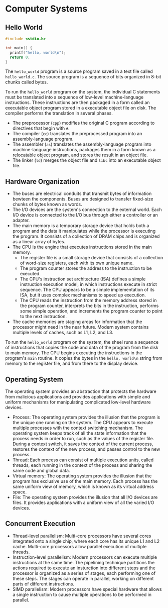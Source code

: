 # Computer Systems

## Hello World

```c
#include <stdio.h>

int main() {
  printf("hello, world\n");
  return 0;
}
```

The `hello_world` program is a source program saved in a text file called `hello_world.c`. The source program is a sequence of bits organized in 8-bit chunks called bytes.

To run the `hello_world` program on the system, the individual C statements must be translated into a sequence of low-level machine-language instructions. These instructions are then packaged in a form called an executable object program stored in a executable object file on disk. The compiler performs the translation in several phases.

- The preprocessor (`cpp`) modifies the original C program according to directives that begin with `#`.
- The compiler (`cc`) translates the preprocessed program into an assembly-language program.
- The assembler (`as`) translates the assembly-language program into machine-language instructions, packages them in a form known as a relocatable object program, and stores the result in an object file.
- The linker (`ld`) merges the object file and `libc` into an executable object file.

## Hardware Organization

- The buses are electrical conduits that transmit bytes of information bewteen the components. Buses are designed to transfer fixed-size chunks of bytes known as words.
- The I/O devices are the system's connection to the external world. Each I/O device is connected to the I/O bus through either a controller or an adapter.
- The main memory is a temporary storage device that holds both a program and the data it manipulates while the processor is executing the program. It consists of a collection of DRAM chips and is organized as a linear array of bytes.
- The CPU is the engine that executes instructions stored in the main memory.
  - The register file is a small storage device that consists of a collection of word-size registers, each with its own unique name.
  - The program counter stores the address to the instruction to be executed.
  - The CPU's instruction set architecture (ISA) defines a simple instruction execution model, in which instructions execute in strict sequence. The CPU appears to be a simple implementation of its ISA, but it uses complex mechanisms to speed up execution.
  - The CPU reads the instruction from the memory address stored in the program counter, interprets the bits in the instruction, performs some simple operation, and increments the program counter to point to the next instruction.
- The cache memories are staging areas for information that the processor might need in the near future. Modern system contains multiple levels of caches, such as L1, L2, and L3.

To run the `hello_world` program on the system, the sheel runs a sequence of instructions that copies the code and data of the program from the disk to main memory. The CPU begins executing the instructions in the program's `main` routine. It copies the bytes in the `hello, world\n` string from memory to the register file, and from there to the display device.

## Operating System

The operating system provides an abstraction that protects the hardware from malicious applications and provides applications with simple and uniform mechanisms for manipulating complicated low-level hardware devices.

- Process: The operating system provides the illusion that the program is the unique one running on the system. The CPU appears to execute multiple processes with the context switching mechanism. The operating system keeps track of all the state information that the process needs in order to run, such as the values of the register file. During a context switch, it saves the context of the current process, restores the context of the new process, and passes control to the new process.
- Thread: Each process can consist of multiple execution units, called threads, each running in the context of the process and sharing the same code and global data.
- Virtual memory: The operating system provides the illusion that the program has exclusive use of the main memory. Each process has the same uniform view of memory, which is known as its virtual address space.
- File: The operating system provides the illusion that all I/O devices are files. It provides applications with a uniform view of all the varied I/O devices.

## Concurrent Execution

- Thread-level parallelism: Multi-core processors have several cores integrated onto a single chip, where each core has its unique L1 and L2 cache. Multi-core processors allow parallel execution of multiple threads.
- Instruction-level parallelism: Modern processors can execute multiple instructions at the same time. The pipelining technique partitions the actions required to execute an insturction into different steps and the processor is organized as a series of stages, each performing one of these steps. The stages can operate in parallel, working on different parts of different instructions.
- SIMD parallelism: Modern processors have special hardware that allows a single instruction to cause multiple operations to be performed in parallel.
